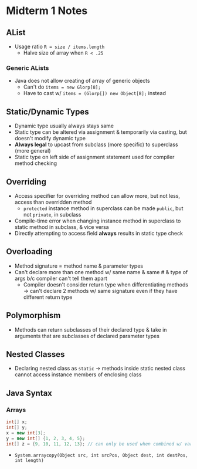# Midterm 1 Notes

## AList
* Usage ratio `R = size / items.length`
    * Halve size of array when `R < .25`

### Generic ALists
* Java does not allow creating of array of generic objects
    * Can't do `items = new Glorp[8];`
    * Have to cast w/ `items = (Glorp[]) new Object[8];` instead

## Static/Dynamic Types
* Dynamic type usually always stays same
* Static type can be altered via assignment & temporarily via casting, but doesn't modify dynamic type
* **Always legal** to upcast from subclass (more specific) to superclass (more general)
* Static type on left side of assignment statement used for compiler method checking

## Overriding
* Access specifier for overriding method can allow more, but not less, access than overridden method
    * `protected` instance method in superclass can be made `public`, but not `private`, in subclass
* Compile-time error when changing instance method in superclass to static method in subclass, & vice versa
* Directly attempting to access field **always** results in static type check

## Overloading
* Method signature = method name & parameter types
* Can't declare more than one method w/ same name & same # & type of args b/c compiler can't tell them apart
    * Compiler doesn't consider return type when differentiating methods → can't declare 2 methods w/ same signature even if they have different return type

## Polymorphism
* Methods can return subclasses of their declared type & take in arguments that are subclasses of declared parameter types

## Nested Classes
* Declaring nested class as `static` → methods inside static nested class cannot access instance members of enclosing class

## Java Syntax
### Arrays
```java
int[] x;
int[] y;
x = new int[3];
y = new int[] {1, 2, 3, 4, 5};
int[] z = {9, 10, 11, 12, 13}; // can only be used when combined w/ variable declaration
```
* `System.arraycopy(Object src, int srcPos, Object dest, int destPos, int length)`
